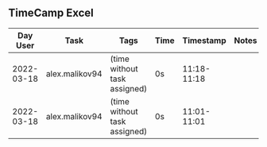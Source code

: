 ## TimeCamp Excel

| Day User | Task | Tags | Time | Timestamp | Notes |
| --- | --- | --- | --- | --- | --- |
| 2022-03-18 | alex.malikov94 | (time without task assigned) | 0s | 11:18-11:18 | |
| 2022-03-18 | alex.malikov94 | (time without task assigned) | 0s | 11:01-11:01 | |
